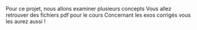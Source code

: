 Pour ce projet, nous allons examiner plusieurs concepts
Vous allez retrouver des fichiers pdf pour le cours
Concernant les exos corrigés vous les aurez aussi !
